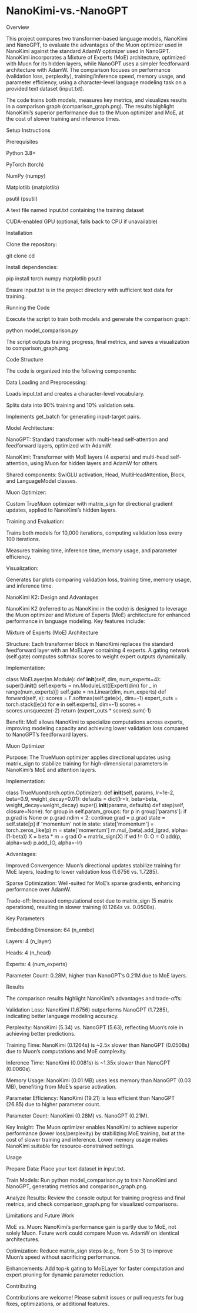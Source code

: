 # NanoKimi-vs.-NanoGPT
Overview

This project compares two transformer-based language models, NanoKimi and NanoGPT, to evaluate the advantages of the Muon optimizer used in NanoKimi against the standard AdamW optimizer used in NanoGPT. NanoKimi incorporates a Mixture of Experts (MoE) architecture, optimized with Muon for its hidden layers, while NanoGPT uses a simpler feedforward architecture with AdamW. The comparison focuses on performance (validation loss, perplexity), training/inference speed, memory usage, and parameter efficiency, using a character-level language modeling task on a provided text dataset (input.txt).

The code trains both models, measures key metrics, and visualizes results in a comparison graph (comparison_graph.png). The results highlight NanoKimi’s superior performance due to the Muon optimizer and MoE, at the cost of slower training and inference times.

Setup Instructions

Prerequisites





Python 3.8+



PyTorch (torch)



NumPy (numpy)



Matplotlib (matplotlib)



psutil (psutil)



A text file named input.txt containing the training dataset



CUDA-enabled GPU (optional, falls back to CPU if unavailable)

Installation





Clone the repository:

git clone <repository-url>
cd <repository-directory>



Install dependencies:

pip install torch numpy matplotlib psutil



Ensure input.txt is in the project directory with sufficient text data for training.

Running the Code

Execute the script to train both models and generate the comparison graph:

python model_comparison.py

The script outputs training progress, final metrics, and saves a visualization to comparison_graph.png.

Code Structure

The code is organized into the following components:





Data Loading and Preprocessing:





Loads input.txt and creates a character-level vocabulary.



Splits data into 90% training and 10% validation sets.



Implements get_batch for generating input-target pairs.



Model Architecture:





NanoGPT: Standard transformer with multi-head self-attention and feedforward layers, optimized with AdamW.



NanoKimi: Transformer with MoE layers (4 experts) and multi-head self-attention, using Muon for hidden layers and AdamW for others.



Shared components: SwiGLU activation, Head, MultiHeadAttention, Block, and LanguageModel classes.



Muon Optimizer:





Custom TrueMuon optimizer with matrix_sign for directional gradient updates, applied to NanoKimi’s hidden layers.



Training and Evaluation:





Trains both models for 10,000 iterations, computing validation loss every 100 iterations.



Measures training time, inference time, memory usage, and parameter efficiency.



Visualization:





Generates bar plots comparing validation loss, training time, memory usage, and inference time.

NanoKimi K2: Design and Advantages

NanoKimi K2 (referred to as NanoKimi in the code) is designed to leverage the Muon optimizer and Mixture of Experts (MoE) architecture for enhanced performance in language modeling. Key features include:

Mixture of Experts (MoE) Architecture





Structure: Each transformer block in NanoKimi replaces the standard feedforward layer with an MoELayer containing 4 experts. A gating network (self.gate) computes softmax scores to weight expert outputs dynamically.



Implementation:

class MoELayer(nn.Module):
    def __init__(self, dim, num_experts=4):
        super().__init__()
        self.experts = nn.ModuleList([Expert(dim) for _ in range(num_experts)])
        self.gate = nn.Linear(dim, num_experts)
    def forward(self, x):
        scores = F.softmax(self.gate(x), dim=-1)
        expert_outs = torch.stack([e(x) for e in self.experts], dim=-1)
        scores = scores.unsqueeze(-2)
        return (expert_outs * scores).sum(-1)



Benefit: MoE allows NanoKimi to specialize computations across experts, improving modeling capacity and achieving lower validation loss compared to NanoGPT’s feedforward layers.

Muon Optimizer





Purpose: The TrueMuon optimizer applies directional updates using matrix_sign to stabilize training for high-dimensional parameters in NanoKimi’s MoE and attention layers.



Implementation:

class TrueMuon(torch.optim.Optimizer):
    def __init__(self, params, lr=1e-2, beta=0.9, weight_decay=0.01):
        defaults = dict(lr=lr, beta=beta, weight_decay=weight_decay)
        super().__init__(params, defaults)
    def step(self, closure=None):
        for group in self.param_groups:
            for p in group['params']:
                if p.grad is None or p.grad.ndim < 2:
                    continue
                grad = p.grad
                state = self.state[p]
                if 'momentum' not in state:
                    state['momentum'] = torch.zeros_like(p)
                m = state['momentum']
                m.mul_(beta).add_(grad, alpha=(1-beta))
                X = beta * m + grad
                O = matrix_sign(X)
                if wd != 0:
                    O = O.add(p, alpha=wd)
                p.add_(O, alpha=-lr)



Advantages:





Improved Convergence: Muon’s directional updates stabilize training for MoE layers, leading to lower validation loss (1.6756 vs. 1.7285).



Sparse Optimization: Well-suited for MoE’s sparse gradients, enhancing performance over AdamW.



Trade-off: Increased computational cost due to matrix_sign (5 matrix operations), resulting in slower training (0.1264s vs. 0.0508s).

Key Parameters





Embedding Dimension: 64 (n_embd)



Layers: 4 (n_layer)



Heads: 4 (n_head)



Experts: 4 (num_experts)



Parameter Count: 0.28M, higher than NanoGPT’s 0.21M due to MoE layers.

Results

The comparison results highlight NanoKimi’s advantages and trade-offs:





Validation Loss: NanoKimi (1.6756) outperforms NanoGPT (1.7285), indicating better language modeling accuracy.



Perplexity: NanoKimi (5.34) vs. NanoGPT (5.63), reflecting Muon’s role in achieving better predictions.



Training Time: NanoKimi (0.1264s) is ~2.5x slower than NanoGPT (0.0508s) due to Muon’s computations and MoE complexity.



Inference Time: NanoKimi (0.0081s) is ~1.35x slower than NanoGPT (0.0060s).



Memory Usage: NanoKimi (0.01 MB) uses less memory than NanoGPT (0.03 MB), benefiting from MoE’s sparse activation.



Parameter Efficiency: NanoKimi (19.21) is less efficient than NanoGPT (26.85) due to higher parameter count.



Parameter Count: NanoKimi (0.28M) vs. NanoGPT (0.21M).

Key Insight: The Muon optimizer enables NanoKimi to achieve superior performance (lower loss/perplexity) by stabilizing MoE training, but at the cost of slower training and inference. Lower memory usage makes NanoKimi suitable for resource-constrained settings.

Usage





Prepare Data: Place your text dataset in input.txt.



Train Models: Run python model_comparison.py to train NanoKimi and NanoGPT, generating metrics and comparison_graph.png.



Analyze Results: Review the console output for training progress and final metrics, and check comparison_graph.png for visualized comparisons.

Limitations and Future Work





MoE vs. Muon: NanoKimi’s performance gain is partly due to MoE, not solely Muon. Future work could compare Muon vs. AdamW on identical architectures.



Optimization: Reduce matrix_sign steps (e.g., from 5 to 3) to improve Muon’s speed without sacrificing performance.



Enhancements: Add top-k gating to MoELayer for faster computation and expert pruning for dynamic parameter reduction.

Contributing

Contributions are welcome! Please submit issues or pull requests for bug fixes, optimizations, or additional features.
